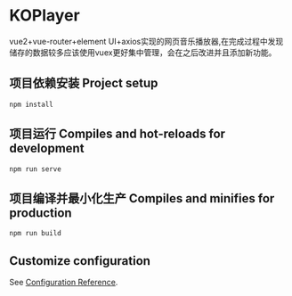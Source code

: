 # KOPlayer
vue2+vue-router+element UI+axios实现的网页音乐播放器,在完成过程中发现储存的数据较多应该使用vuex更好集中管理，会在之后改进并且添加新功能。

## 项目依赖安装 Project setup
```
npm install
```

## 项目运行 Compiles and hot-reloads for development
```
npm run serve
```

## 项目编译并最小化生产 Compiles and minifies for production
```
npm run build
```

## Customize configuration
See [Configuration Reference](https://cli.vuejs.org/config/).
